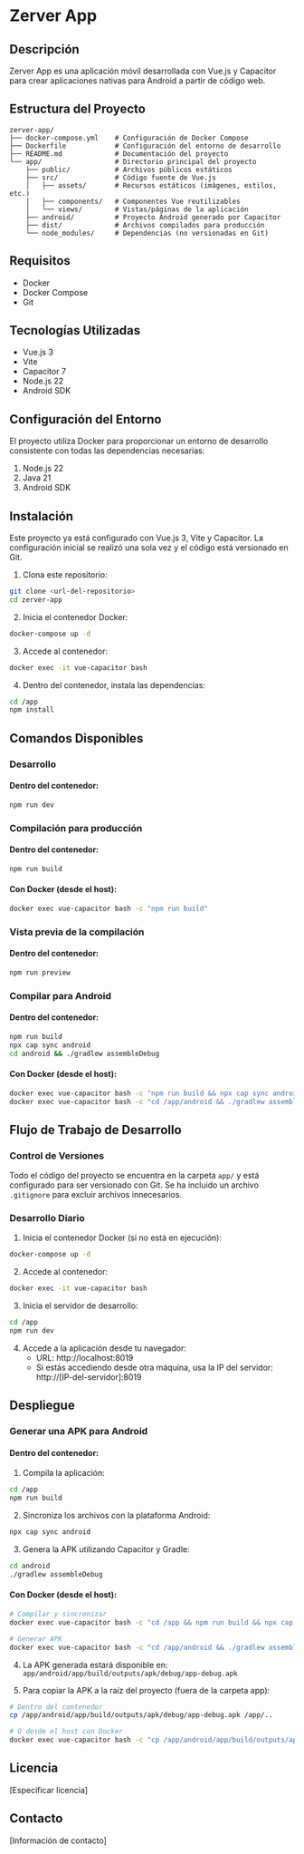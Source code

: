 # Zerver App

## Descripción
Zerver App es una aplicación móvil desarrollada con Vue.js y Capacitor para crear aplicaciones nativas para Android a partir de código web.

## Estructura del Proyecto
```
zerver-app/
├── docker-compose.yml    # Configuración de Docker Compose
├── Dockerfile            # Configuración del entorno de desarrollo
├── README.md             # Documentación del proyecto
└── app/                  # Directorio principal del proyecto
    ├── public/           # Archivos públicos estáticos
    ├── src/              # Código fuente de Vue.js
    │   ├── assets/       # Recursos estáticos (imágenes, estilos, etc.)
    │   ├── components/   # Componentes Vue reutilizables
    │   └── views/        # Vistas/páginas de la aplicación
    ├── android/          # Proyecto Android generado por Capacitor
    ├── dist/             # Archivos compilados para producción
    └── node_modules/     # Dependencias (no versionadas en Git)
```

## Requisitos
- Docker
- Docker Compose
- Git

## Tecnologías Utilizadas
- Vue.js 3
- Vite
- Capacitor 7
- Node.js 22
- Android SDK

## Configuración del Entorno
El proyecto utiliza Docker para proporcionar un entorno de desarrollo consistente con todas las dependencias necesarias:

1. Node.js 22
2. Java 21
3. Android SDK

## Instalación

Este proyecto ya está configurado con Vue.js 3, Vite y Capacitor. La configuración inicial se realizó una sola vez y el código está versionado en Git.

1. Clona este repositorio:
```bash
git clone <url-del-repositorio>
cd zerver-app
```

2. Inicia el contenedor Docker:
```bash
docker-compose up -d
```

3. Accede al contenedor:
```bash
docker exec -it vue-capacitor bash
```

4. Dentro del contenedor, instala las dependencias:
```bash
cd /app
npm install
```

## Comandos Disponibles

### Desarrollo

#### Dentro del contenedor:
```bash
npm run dev
```

### Compilación para producción

#### Dentro del contenedor:
```bash
npm run build
```

#### Con Docker (desde el host):
```bash
docker exec vue-capacitor bash -c "npm run build"
```

### Vista previa de la compilación

#### Dentro del contenedor:
```bash
npm run preview
```

### Compilar para Android

#### Dentro del contenedor:
```bash
npm run build
npx cap sync android
cd android && ./gradlew assembleDebug
```

#### Con Docker (desde el host):
```bash
docker exec vue-capacitor bash -c "npm run build && npx cap sync android"
docker exec vue-capacitor bash -c "cd /app/android && ./gradlew assembleDebug"
```

## Flujo de Trabajo de Desarrollo

### Control de Versiones
Todo el código del proyecto se encuentra en la carpeta `app/` y está configurado para ser versionado con Git. Se ha incluido un archivo `.gitignore` para excluir archivos innecesarios.

### Desarrollo Diario
1. Inicia el contenedor Docker (si no está en ejecución):
```bash
docker-compose up -d
```

2. Accede al contenedor:
```bash
docker exec -it vue-capacitor bash
```

3. Inicia el servidor de desarrollo:
```bash
cd /app
npm run dev
```

4. Accede a la aplicación desde tu navegador:
   - URL: http://localhost:8019
   - Si estás accediendo desde otra máquina, usa la IP del servidor: http://[IP-del-servidor]:8019


## Despliegue

### Generar una APK para Android

#### Dentro del contenedor:
1. Compila la aplicación:
```bash
cd /app
npm run build
```

2. Sincroniza los archivos con la plataforma Android:
```bash
npx cap sync android
```

3. Genera la APK utilizando Capacitor y Gradle:
```bash
cd android
./gradlew assembleDebug
```

#### Con Docker (desde el host):
```bash
# Compilar y sincronizar
docker exec vue-capacitor bash -c "cd /app && npm run build && npx cap sync android"

# Generar APK
docker exec vue-capacitor bash -c "cd /app/android && ./gradlew assembleDebug"
```

4. La APK generada estará disponible en: `app/android/app/build/outputs/apk/debug/app-debug.apk`

5. Para copiar la APK a la raíz del proyecto (fuera de la carpeta app):
```bash
# Dentro del contenedor
cp /app/android/app/build/outputs/apk/debug/app-debug.apk /app/..

# O desde el host con Docker
docker exec vue-capacitor bash -c "cp /app/android/app/build/outputs/apk/debug/app-debug.apk /app/.."
```

## Licencia
[Especificar licencia]

## Contacto
[Información de contacto]